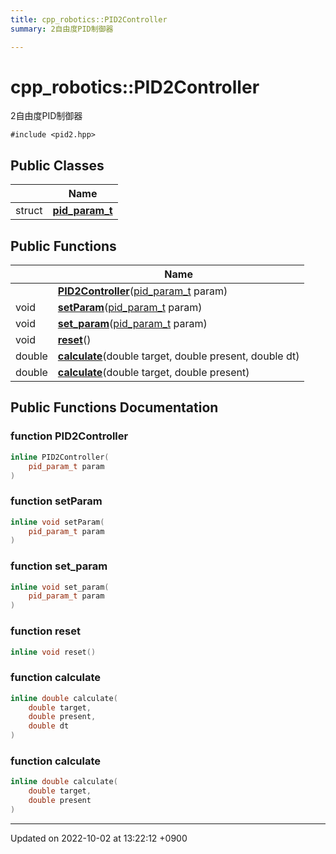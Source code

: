 ```yaml
---
title: cpp_robotics::PID2Controller
summary: 2自由度PID制御器 

---
```


# cpp_robotics::PID2Controller



2自由度PID制御器 


`#include <pid2.hpp>`

## Public Classes

|                | Name           |
| -------------- | -------------- |
| struct | **[pid_param_t](/cpp_robotics/doxybook/Classes/structcpp__robotics_1_1PID2Controller_1_1pid__param__t/)**  |

## Public Functions

|                | Name           |
| -------------- | -------------- |
| | **[PID2Controller](/cpp_robotics/doxybook/Classes/classcpp__robotics_1_1PID2Controller/#function-pid2controller)**([pid_param_t](/cpp_robotics/doxybook/Classes/structcpp__robotics_1_1PID2Controller_1_1pid__param__t/) param) |
| void | **[setParam](/cpp_robotics/doxybook/Classes/classcpp__robotics_1_1PID2Controller/#function-setparam)**([pid_param_t](/cpp_robotics/doxybook/Classes/structcpp__robotics_1_1PID2Controller_1_1pid__param__t/) param) |
| void | **[set_param](/cpp_robotics/doxybook/Classes/classcpp__robotics_1_1PID2Controller/#function-set-param)**([pid_param_t](/cpp_robotics/doxybook/Classes/structcpp__robotics_1_1PID2Controller_1_1pid__param__t/) param) |
| void | **[reset](/cpp_robotics/doxybook/Classes/classcpp__robotics_1_1PID2Controller/#function-reset)**() |
| double | **[calculate](/cpp_robotics/doxybook/Classes/classcpp__robotics_1_1PID2Controller/#function-calculate)**(double target, double present, double dt) |
| double | **[calculate](/cpp_robotics/doxybook/Classes/classcpp__robotics_1_1PID2Controller/#function-calculate)**(double target, double present) |

## Public Functions Documentation

### function PID2Controller

```cpp
inline PID2Controller(
    pid_param_t param
)
```


### function setParam

```cpp
inline void setParam(
    pid_param_t param
)
```


### function set_param

```cpp
inline void set_param(
    pid_param_t param
)
```


### function reset

```cpp
inline void reset()
```


### function calculate

```cpp
inline double calculate(
    double target,
    double present,
    double dt
)
```


### function calculate

```cpp
inline double calculate(
    double target,
    double present
)
```


-------------------------------

Updated on 2022-10-02 at 13:22:12 +0900